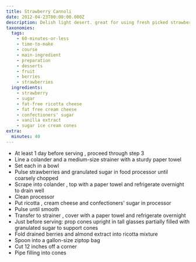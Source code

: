 ```yaml
---
title: Strawberry Cannoli
date: 2012-04-23T00:00:00.000Z
description: Delish light desert. great for using fresh picked strawberries!
taxonomies:
  tags:
    - 60-minutes-or-less
    - time-to-make
    - course
    - main-ingredient
    - preparation
    - desserts
    - fruit
    - berries
    - strawberries
  ingredients:
    - strawberry
    - sugar
    - fat-free ricotta cheese
    - fat free cream cheese
    - confectioners' sugar
    - vanilla extract
    - sugar ice cream cones
extra:
  minutes: 40
---
```

 - At least 1 day before serving , proceed through step 3
 - Line a colander and a medium-size strainer with a sturdy paper towel
 - Set each in a bowl
 - Pulse strawberries and granulated sugar in food processor until coarsely chopped
 - Scrape into colander , top with a paper towel and refrigerate overnight to drain well
 - Clean processor
 - Put ricotta , cream cheese and confectioners' sugar in processor
 - Pulse until smooth
 - Transfer to strainer , cover with a paper towel and refrigerate overnight
 - Just before serving: prop cones upright in tall glasses partially filled with granulated sugar to support cones
 - Fold drained berries and almond extract into ricotta mixture
 - Spoon into a gallon-size ziptop bag
 - Cut 12 inches off a corner
 - Pipe filling into cones
